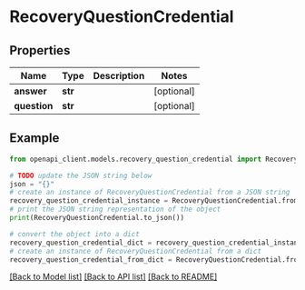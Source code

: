 # RecoveryQuestionCredential


## Properties

Name | Type | Description | Notes
------------ | ------------- | ------------- | -------------
**answer** | **str** |  | [optional] 
**question** | **str** |  | [optional] 

## Example

```python
from openapi_client.models.recovery_question_credential import RecoveryQuestionCredential

# TODO update the JSON string below
json = "{}"
# create an instance of RecoveryQuestionCredential from a JSON string
recovery_question_credential_instance = RecoveryQuestionCredential.from_json(json)
# print the JSON string representation of the object
print(RecoveryQuestionCredential.to_json())

# convert the object into a dict
recovery_question_credential_dict = recovery_question_credential_instance.to_dict()
# create an instance of RecoveryQuestionCredential from a dict
recovery_question_credential_from_dict = RecoveryQuestionCredential.from_dict(recovery_question_credential_dict)
```
[[Back to Model list]](../README.md#documentation-for-models) [[Back to API list]](../README.md#documentation-for-api-endpoints) [[Back to README]](../README.md)


